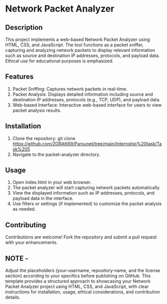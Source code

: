 # Network Packet Analyzer

## Description
This project implements a web-based Network Packet Analyzer using HTML, CSS, and JavaScript. The tool functions as a packet sniffer, capturing and analyzing network packets to display relevant information such as source and destination IP addresses, protocols, and payload data. Ethical use for educational purposes is emphasized.

## Features
1. Packet Sniffing: Captures network packets in real-time.
2. Packet Analysis: Displays detailed information including source and destination IP addresses, protocols (e.g., TCP, UDP), and payload data.
3. Web-based Interface: Interactive web-based interface for users to view packet analysis results.

## Installation
1. Clone the repository:
git clone https://github.com/ZORAK69/Parsunet/tree/main/Internship%20task/Task%205
2. Navigate to the packet-analyzer directory.

## Usage
1. Open index.html in your web browser.
2. The packet analyzer will start capturing network packets automatically.
3. View the displayed information such as IP addresses, protocols, and payload data in the interface.
4. Use filters or settings (if implemented) to customize the packet analysis as needed.

## Contributing
Contributions are welcome! Fork the repository and submit a pull request with your enhancements.

## NOTE -
Adjust the placeholders (your-username, repository-name, and the license section) according to your specifics before publishing on GitHub. This template provides a structured approach to showcasing your Network Packet Analyzer project using HTML, CSS, and JavaScript, with clear instructions for installation, usage, ethical considerations, and contribution details.
